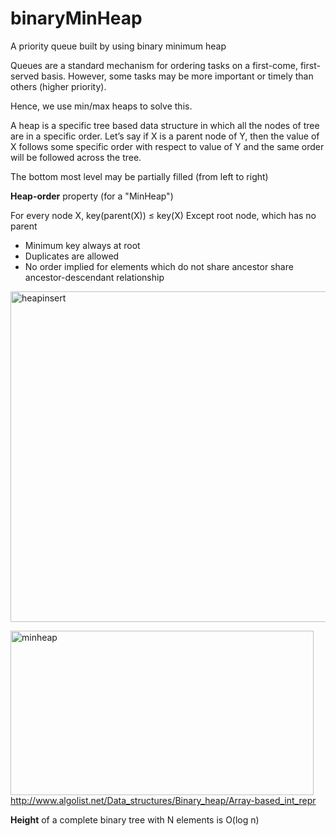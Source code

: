 # binaryMinHeap
A priority queue built by using binary minimum heap


Queues are a standard mechanism for ordering tasks on a first-come, first-served basis.
However, some tasks may be more important or timely than others (higher priority).

Hence, we use min/max heaps to solve this. 

A heap is a specific tree based data structure in which all the nodes of tree are in a specific order. Let’s say if X is a parent node of Y, then the value of X follows some specific order with respect to value of Y and the same order will be followed across the tree.


The bottom most level may be partially filled (from left
to right)


<b>Heap-order</b> property (for a "MinHeap")

For every node X, key(parent(X)) ≤ key(X)
Except root node, which has no parent

<ul>
<li>Minimum key always at root</li>
<li>Duplicates are allowed</li>
<li>No order implied for elements which do not
share ancestor share ancestor-descendant relationship</li>
</ul>

<a href="http://shanghaiseagull.com/wp-content/uploads/2016/09/heapinsert.png"><img src="http://shanghaiseagull.com/wp-content/uploads/2016/09/heapinsert.png" alt="heapinsert" width="565" height="529" class="alignnone size-full wp-image-5124" /></a>

<a href="http://shanghaiseagull.com/wp-content/uploads/2016/09/minheap.png"><img src="http://shanghaiseagull.com/wp-content/uploads/2016/09/minheap.png" alt="minheap" width="485" height="263" class="alignnone size-large wp-image-5125" /></a>http://www.algolist.net/Data_structures/Binary_heap/Array-based_int_repr


<b>Height</b> of a complete binary tree with N elements is O(log n)

